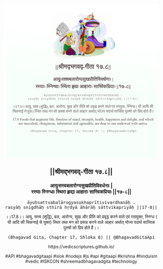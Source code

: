 <img src="../../asset/BG_17_8.png"/>
<center><h2>||श्रीमद्‍भगवद्‍-गीता १७.८||</h2>
<h3>आयुःसत्त्वबलारोग्यसुखप्रीतिविवर्धनाः |<br/>रस्याः स्निग्धाः स्थिरा हृद्या आहाराः सात्त्विकप्रियाः ||१७-८||</h3>
<pre>āyuḥsattvabalārogyasukhaprītivivardhanāḥ .<br/>rasyāḥ snigdhāḥ sthirā hṛdyā āhārāḥ sāttvikapriyāḥ ||17-8||</pre>
<p>।।17.8।। आयु, सत्त्व (शुद्धि), बल, आरोग्य, सुख और प्रीति को प्रवृद्ध करने वाले एवं रसयुक्त, स्निग्ध ( घी आदि की चिकनाई से युक्त) स्थिर तथा मन को प्रसन्न करने वाले आहार अर्थात् भोज्य पदार्थ सात्त्विक पुरुषों को प्रिय होते हैं।।</p>
<pre>(Bhagavad Gita, Chapter 17, Shloka 8) || @BhagavadGitaApi</pre><p>https://vedicscriptures.github.io/</p><p>#API #bhagavadgitaapi #slok #nodejs #js #api #gitaapi #krishna #hinduism #vedic #ISKCON #shreemadbhagavadgita #technology</p></center>